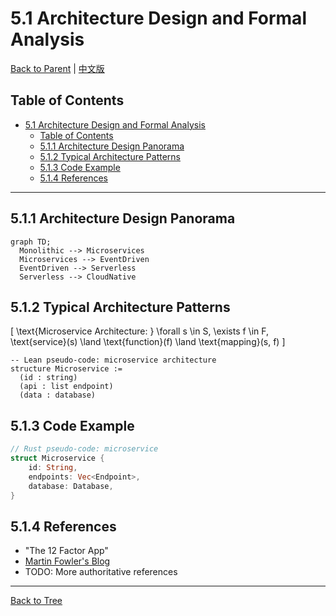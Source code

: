 # 5.1 Architecture Design and Formal Analysis

[Back to Parent](../5-architecture-and-design-patterns.md) | [中文版](../5-架构与设计模式/5.1-架构设计与形式化分析.md)

## Table of Contents

- [5.1 Architecture Design and Formal Analysis](#51-architecture-design-and-formal-analysis)
  - [Table of Contents](#table-of-contents)
  - [5.1.1 Architecture Design Panorama](#511-architecture-design-panorama)
  - [5.1.2 Typical Architecture Patterns](#512-typical-architecture-patterns)
  - [5.1.3 Code Example](#513-code-example)
  - [5.1.4 References](#514-references)

---

## 5.1.1 Architecture Design Panorama

```mermaid
graph TD;
  Monolithic --> Microservices
  Microservices --> EventDriven
  EventDriven --> Serverless
  Serverless --> CloudNative
```

## 5.1.2 Typical Architecture Patterns

\[
\text{Microservice Architecture: } \forall s \in S, \exists f \in F, \text{service}(s) \land \text{function}(f) \land \text{mapping}(s, f)
\]

```lean
-- Lean pseudo-code: microservice architecture
structure Microservice :=
  (id : string)
  (api : list endpoint)
  (data : database)
```

## 5.1.3 Code Example

```rust
// Rust pseudo-code: microservice
struct Microservice {
    id: String,
    endpoints: Vec<Endpoint>,
    database: Database,
}
```

## 5.1.4 References

- "The 12 Factor App"
- [Martin Fowler's Blog](https://martinfowler.com/)
- TODO: More authoritative references

---

[Back to Tree](../0-Overview-and-Navigation/0.1-Global-Topic-Tree.md)
